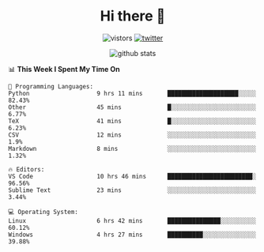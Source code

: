 <h1 align="center">Hi there 👋 </h3>

<p align="center">
  <img src="https://visitor-badge.glitch.me/badge?page_id=keithnull" alt="vistors" />
  <a href="https://twitter.com/_keithnull"><img src="https://img.shields.io/badge/@__keithnull-1DA1F2?style=flat&logo=Twitter&logoColor=white" alt="twitter"/></a>
</p>

<p align="center">
  <img src="https://github-readme-stats.vercel.app/api?username=keithnull&count_private=true&show_icons=true&theme=vue-dark&hide_title=true" alt="github stats" />
</p>

<!--START_SECTION:waka-->
📊 **This Week I Spent My Time On** 

```text
💬 Programming Languages: 
Python                   9 hrs 11 mins       ████████████████████░░░░░   82.43% 
Other                    45 mins             █░░░░░░░░░░░░░░░░░░░░░░░░   6.77% 
TeX                      41 mins             █░░░░░░░░░░░░░░░░░░░░░░░░   6.23% 
CSV                      12 mins             ░░░░░░░░░░░░░░░░░░░░░░░░░   1.9% 
Markdown                 8 mins              ░░░░░░░░░░░░░░░░░░░░░░░░░   1.32%

🔥 Editors: 
VS Code                  10 hrs 46 mins      ████████████████████████░   96.56% 
Sublime Text             23 mins             ░░░░░░░░░░░░░░░░░░░░░░░░░   3.44%

💻 Operating System: 
Linux                    6 hrs 42 mins       ███████████████░░░░░░░░░░   60.12% 
Windows                  4 hrs 27 mins       ██████████░░░░░░░░░░░░░░░   39.88%

```


<!--END_SECTION:waka-->
